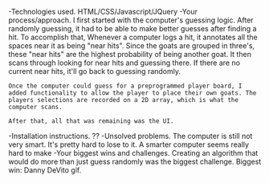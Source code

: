 -Technologies used.
	HTML/CSS/Javascript/JQuery
-Your process/approach.
	I first started with the computer's guessing logic. After randomly guessing, it had to be able to make better guesses after finding a hit. To accomplish that, Whenever a computer logs a hit, it annotates all the spaces near it as being "near hits". Since the goats are grouped in three's, these "near hits" are the highest probability of being another goat. It then scans through looking for near hits and guessing there. If there are no current near hits, it'll go back to guessing randomly.

	Once the computer could guess for a preprogrammed player board, I added functionality to allow the player to place their own goats. The players selections are recorded on a 2D array, which is what the computer scans.

	After that, all that was remaining was the UI.

-Installation instructions.
	??
-Unsolved problems.
	The computer is still not very smart. It's pretty hard to lose to it. A smarter computer seems really hard to make
-Your biggest wins and challenges.
	Creating an algorithm that would do more than just guess randomly was the biggest challenge. Biggest win: Danny DeVito gif.
